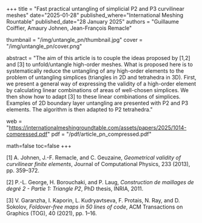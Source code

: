 +++
title = "Fast practical untangling of simplicial P2 and P3 curvilinear meshes"
date="2025-01-28"
published_where="International Meshing Rountable"
published_date="28 January 2025"
authors = "Guillaume Coiffier, Amaury Johnen, Jean-François Remacle"

thumbnail = "/img/untangle_pn/thumbnail.jpg"
cover = "/img/untangle_pn/cover.png"

abstract = "The aim of this article is to couple the ideas proposed by [1,2] and [3] to unfold/untangle high-order meshes.  What is proposed here is to systematically reduce the untangling of any high-order elements to the problem of untangling simplices (triangles in 2D and tetrahedra in 3D). First, we present a general way of expressing the validity of a high-order element by calculating linear combinations of areas of well-chosen simplices. We then show how to adapt [3] to these linear combinations of simplices. Examples of 2D boundary layer untangling are presented with P2 and P3 elements. The algorithm is then adapted to P2 tetrahedra."

web = "https://internationalmeshingroundtable.com/assets/papers/2025/1014-compressed.pdf"
pdf = "/pdf/article_pn_compressed.pdf"


math=false
toc=false
+++

[1] A. Johnen, J.-F. Remacle, and C. Geuzaine, _Geometrical validity of curvilinear finite elements_, Journal of Computational Physics, 233 (2013), pp. 359–372.

[2] P.-L. George, H. Borouchaki, and P. Laug, _Construction de maillages de degré 2 - Partie 1: Triangle P2_, PhD thesis, INRIA, 2011.

[3] V. Garanzha, I. Kaporin, L. Kudryavtseva, F. Protais, N. Ray, and D. Sokolov, _Foldover-free maps in 50 lines of code_, ACM Transactions on Graphics (TOG), 40 (2021), pp. 1–16.

